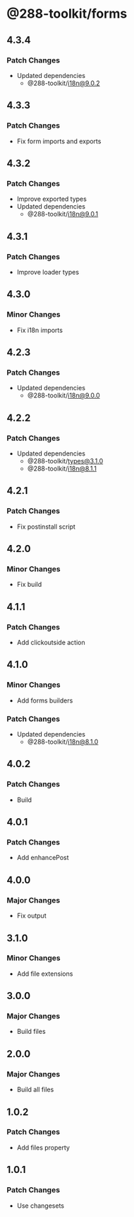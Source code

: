 # @288-toolkit/forms

## 4.3.4

### Patch Changes

- Updated dependencies
  - @288-toolkit/i18n@9.0.2

## 4.3.3

### Patch Changes

- Fix form imports and exports

## 4.3.2

### Patch Changes

- Improve exported types
- Updated dependencies
  - @288-toolkit/i18n@9.0.1

## 4.3.1

### Patch Changes

- Improve loader types

## 4.3.0

### Minor Changes

- Fix i18n imports

## 4.2.3

### Patch Changes

- Updated dependencies
  - @288-toolkit/i18n@9.0.0

## 4.2.2

### Patch Changes

- Updated dependencies
  - @288-toolkit/types@3.1.0
  - @288-toolkit/i18n@8.1.1

## 4.2.1

### Patch Changes

- Fix postinstall script

## 4.2.0

### Minor Changes

- Fix build

## 4.1.1

### Patch Changes

- Add clickoutside action

## 4.1.0

### Minor Changes

- Add forms builders

### Patch Changes

- Updated dependencies
  - @288-toolkit/i18n@8.1.0

## 4.0.2

### Patch Changes

- Build

## 4.0.1

### Patch Changes

- Add enhancePost

## 4.0.0

### Major Changes

- Fix output

## 3.1.0

### Minor Changes

- Add file extensions

## 3.0.0

### Major Changes

- Build files

## 2.0.0

### Major Changes

- Build all files

## 1.0.2

### Patch Changes

- Add files property

## 1.0.1

### Patch Changes

- Use changesets
